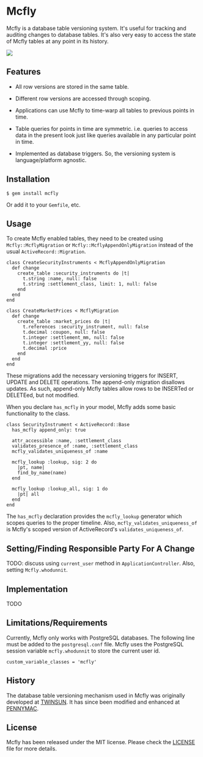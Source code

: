 # Mcfly

Mcfly is a database table versioning system.  It's useful for tracking
and auditing changes to database tables.  It's also very easy to
access the state of Mcfly tables at any point in its history.

![](http://i.imgur.com/IG77ww0.jpg)

## Features

* All row versions are stored in the same table.

* Different row versions are accessed through scoping.

* Applications can use Mcfly to time-warp all tables to previous
  points in time.

* Table queries for points in time are symmetric. i.e. queries to
  access data in the present look just like queries available in any
  particular point in time.

* Implemented as database triggers.  So, the versioning system is
  language/platform agnostic.

## Installation

    $ gem install mcfly

Or add it to your `Gemfile`, etc.

## Usage

To create Mcfly enabled tables, they need to be created using
`Mcfly::McflyMigration` or `Mcfly::McflyAppendOnlyMigration` instead
of the usual `ActiveRecord::Migration`.

    class CreateSecurityInstruments < McflyAppendOnlyMigration
      def change
        create_table :security_instruments do |t|
          t.string :name, null: false
          t.string :settlement_class, limit: 1, null: false
        end
      end
    end

    class CreateMarketPrices < McflyMigration
      def change
        create_table :market_prices do |t|
          t.references :security_instrument, null: false
          t.decimal :coupon, null: false
          t.integer :settlement_mm, null: false
          t.integer :settlement_yy, null: false
          t.decimal :price
        end
      end
    end

These migrations add the necessary versioning triggers for INSERT,
UPDATE and DELETE operations.  The append-only migration disallows
updates.  As such, append-only Mcfly tables allow rows to be INSERTed
or DELETEed, but not modified.

When you declare `has_mcfly` in your model, Mcfly adds some basic
functionality to the class.

    class SecurityInstrument < ActiveRecord::Base
      has_mcfly append_only: true

      attr_accessible :name, :settlement_class
      validates_presence_of :name, :settlement_class
      mcfly_validates_uniqueness_of :name

      mcfly_lookup :lookup, sig: 2 do
        |pt, name|
        find_by_name(name)
      end

      mcfly_lookup :lookup_all, sig: 1 do
        |pt| all
      end
    end

The `has_mcfly` declaration provides the `mcfly_lookup` generator which scopes queries to the proper timeline.  Also, `mcfly_validates_uniqueness_of` is Mcfly's scoped version of ActiveRecord's `validates_uniqueness_of`.

## Setting/Finding Responsible Party For A Change
TODO: discuss using `current_user` method in `ApplicationController`. Also, setting `Mcfly.whodunnit`.

## Implementation

TODO

## Limitations/Requirements

Currently, Mcfly only works with PostgreSQL databases. The following
line must be added to the `postgresql.conf` file.  Mcfly uses the
PostgreSQL session variable `mcfly.whodunnit` to store the current
user id.

    custom_variable_classes = 'mcfly'

## History

The database table versioning mechanism used in Mcfly was originally
developed at [TWINSUN][]. It has since been modified and enhanced at
[PENNYMAC][].

## License

Mcfly has been released under the MIT license. Please check the
[LICENSE][] file for more details.

[license]: https://github.com/rubygems/rubygems.org/blob/master/MIT-LICENSE
[pennymac]: http://www.pennymacusa.com
[twinsun]: http://www.twinsun.com
